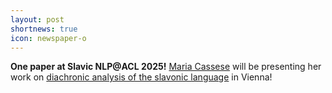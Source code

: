 ```yaml
---
layout: post
shortnews: true
icon: newspaper-o
---
```


<b>One paper at Slavic NLP@ACL 2025!</b>
 <a href="https://www.unipi.it/ateneo/organizzazione/persone/maria-cassese-188748/">Maria Cassese</a> will be presenting her work on <a href="https://aclanthology.org/2025.bsnlp-1.12/">diachronic analysis of the slavonic language</a> in Vienna!

